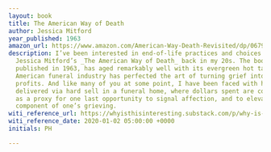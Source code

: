 ```yaml
---
layout: book
title: The American Way of Death
author: Jessica Mitford
year_published: 1963
amazon_url: https://www.amazon.com/American-Way-Death-Revisited/dp/0679771867/ref=as_li_ss_tl?keywords=the+american+way+of+death&qid=1577912151&sr=8-2&linkCode=ll1&tag=noahbrierdotc-20&linkId=9eda67538aac5cd4305b6f78dfa95806&language=en_US
description: I’ve been interested in end-of-life practices and choices since reading
  Jessica Mitford’s _The American Way of Death_ back in my 20s. The book, initially
  published in 1963, has aged remarkably well with its evergreen hot take that the
  American funeral industry has perfected the art of turning grief into high-margin
  profits. And like many of you at some point, I have been faced with hard decisions
  delivered via hard sell in a funeral home, where dollars spent are communicated
  as a proxy for one last opportunity to signal affection, and to elevate the performative
  component of one’s grieving.
witi_reference_url: https://whyisthisinteresting.substack.com/p/why-is-this-interesting-the-casket
witi_reference_date: 2020-01-02 05:00:00 +0000
initials: PH

---
```

